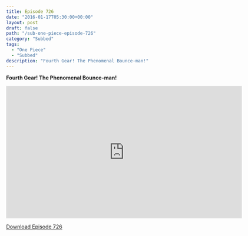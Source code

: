 ```yaml
---
title: Episode 726
date: "2016-01-17T05:30:00+00:00"
layout: post
draft: false
path: "/sub-one-piece-episode-726"
category: "Subbed"
tags:
  - "One Piece"
  - "Subbed"
description: "Fourth Gear! The Phenomenal Bounce-man!"
---
```


**Fourth Gear! The Phenomenal Bounce-man!**

<iframe width="640" height="360" src="https://www.rapidvideo.com/e/G6FRPGM0WY" frameborder="0" marginwidth=0 marginheight=0 scrolling=no allowfullscreen></iframe>

<a href="http://ouo.io/qs/eCodkFEQ?s=https://rapidvid.to/d/https://www.rapidvideo.com/e/G6FRPGM0WY">Download Episode 726</a>
